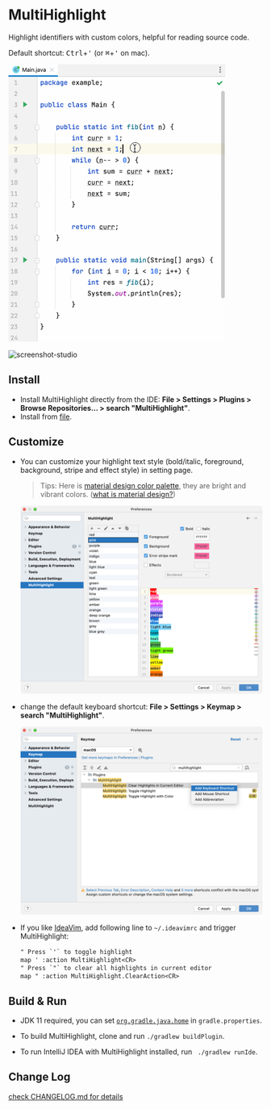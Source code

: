 # MultiHighlight

<!-- Plugin description -->
Highlight identifiers with custom colors, helpful for reading source code.

Default shortcut: <kbd>Ctrl</kbd>+<kbd>'</kbd> (or <kbd>⌘</kbd>+<kbd>'</kbd> on mac).

![preview](https://raw.githubusercontent.com/huoguangjin/MultiHighlight/v3.0.0/screenshot/preview.gif)

<!-- Plugin description end -->

![screenshot-studio](screenshot/screen-darcula.png)

## Install

+ Install MultiHighlight directly from the IDE: **File > Settings > Plugins > Browse Repositories... > search "MultiHighlight"**.
+ Install from [file](https://github.com/huoguangjin/MultiHighlight/releases).

## Customize

+ You can customize your highlight text style (bold/italic, foreground, background, stripe and effect style) in setting page.

    > Tips: Here is [material design color palette](palette.json), they are bright and vibrant colors. ([what is material design?](https://material.io/guidelines/style/color.html))

    ![setting](screenshot/setting-default.png)

+ change the default keyboard shortcut: **File > Settings > Keymap > search "MultiHighlight"**.

    ![keymap](screenshot/keymap.png)

+ If you like [IdeaVim](https://plugins.jetbrains.com/plugin/164), add following line to `~/.ideavimrc` and trigger MultiHighlight:

    ```vim
    " Press `'` to toggle highlight
    map ' :action MultiHighlight<CR>
    " Press `"` to clear all highlights in current editor
    map " :action MultiHighlight.ClearAction<CR>
    ```

## Build & Run

+ JDK 11 required, you can set [`org.gradle.java.home`](https://docs.gradle.org/current/userguide/build_environment.html) in `gradle.properties`.

+ To build MultiHighlight, clone and run `./gradlew buildPlugin`.

+ To run IntelliJ IDEA with MultiHighlight installed, run ` ./gradlew runIde`.

## Change Log

[check CHANGELOG.md for details](CHANGELOG.md)
